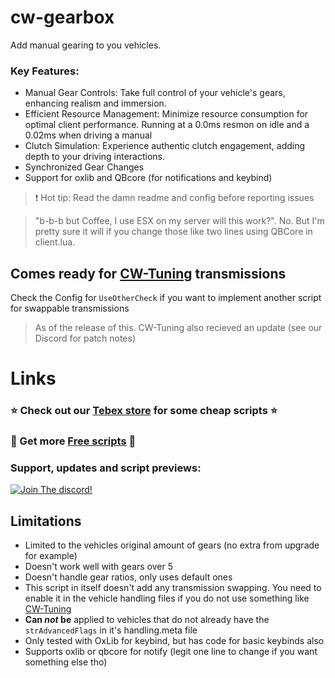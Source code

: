 # cw-gearbox
Add manual gearing to you vehicles. 

### Key Features:

- Manual Gear Controls: Take full control of your vehicle's gears, enhancing realism and immersion.
- Efficient Resource Management: Minimize resource consumption for optimal client performance. Running at a 0.0ms resmon on idle and a 0.02ms when driving a manual
- Clutch Simulation: Experience authentic clutch engagement, adding depth to your driving interactions.
- Synchronized Gear Changes
- Support for oxlib and QBcore (for notifications and keybind)

> ❗ Hot tip:  Read the damn readme and config before reporting issues

> "b-b-b but Coffee, I use ESX on my server will this work?". No. But I'm pretty sure it will if you change those like two lines using QBCore in client.lua. 

## Comes ready for [CW-Tuning](https://cw-scripts.tebex.io/package/5987879) transmissions
Check the Config for `UseOtherCheck` if you want to implement another script for swappable transmissions
> As of the release of this. CW-Tuning also recieved an update (see our Discord for patch notes)

# Links
### ⭐ Check out our [Tebex store](https://cw-scripts.tebex.io/category/2523396) for some cheap scripts ⭐
### 🥳 Get more [Free scripts](https://github.com/stars/Coffeelot/lists/cw-scripts) 🥳

### **Support, updates and script previews**:

[![Join The discord!](https://cdn.discordapp.com/attachments/977876510620909579/1013102122985857064/discordJoin.png)](https://discord.gg/FJY4mtjaKr )

## Limitations
- Limited to the vehicles original amount of gears (no extra from upgrade for example)
- Doesn't work well with gears over 5
- Doesn't handle gear ratios, only uses default ones
- This script in itself doesn't add any transmission swapping. You need to enable it in the vehicle handling files if you do not use something like [CW-Tuning](https://cw-scripts.tebex.io/package/5987879)
- **Can _not_ be** applied to vehicles that do not already have the `strAdvancedFlags` in it's handling.meta file
- Only tested with OxLib for keybind, but has code for basic keybinds also
- Supports oxlib or qbcore for notify (legit one line to change if you want something else tho)